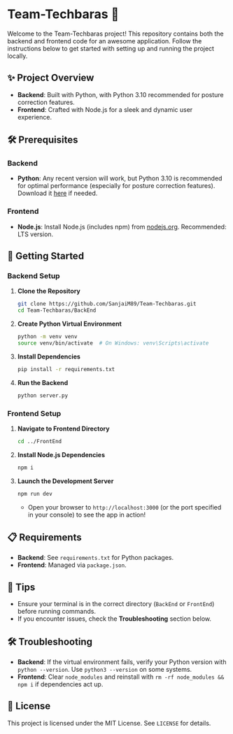 

# Team-Techbaras 🚀

Welcome to the Team-Techbaras project! This repository contains both the backend and frontend code for an awesome application. Follow the instructions below to get started with setting up and running the project locally.

## ✨ Project Overview

- **Backend**: Built with Python, with Python 3.10 recommended for posture correction features.
- **Frontend**: Crafted with Node.js for a sleek and dynamic user experience.

## 🛠️ Prerequisites

### Backend
- **Python**: Any recent version will work, but Python 3.10 is recommended for optimal performance (especially for posture correction features). Download it [here](https://www.python.org/downloads/) if needed.

### Frontend
- **Node.js**: Install Node.js (includes npm) from [nodejs.org](https://nodejs.org/). Recommended: LTS version.

## 🚀 Getting Started

### Backend Setup

1. **Clone the Repository**
   ```bash
   git clone https://github.com/SanjaiM89/Team-Techbaras.git
   cd Team-Techbaras/BackEnd
   ```

2. **Create Python Virtual Environment**
   ```bash
   python -m venv venv
   source venv/bin/activate  # On Windows: venv\Scripts\activate
   ```

3. **Install Dependencies**
   ```bash
   pip install -r requirements.txt
   ```

4. **Run the Backend**
   ```bash
   python server.py
   ```

### Frontend Setup

1. **Navigate to Frontend Directory**
   ```bash
   cd ../FrontEnd
   ```

2. **Install Node.js Dependencies**
   ```bash
   npm i
   ```

3. **Launch the Development Server**
   ```bash
   npm run dev
   ```
   - Open your browser to `http://localhost:3000` (or the port specified in your console) to see the app in action!

## 📋 Requirements

- **Backend**: See `requirements.txt` for Python packages.
- **Frontend**: Managed via `package.json`.

## 🌟 Tips

- Ensure your terminal is in the correct directory (`BackEnd` or `FrontEnd`) before running commands.
- If you encounter issues, check the **Troubleshooting** section below.

## 🛠️ Troubleshooting

- **Backend**: If the virtual environment fails, verify your Python version with `python --version`. Use `python3 --version` on some systems.
- **Frontend**: Clear `node_modules` and reinstall with `rm -rf node_modules && npm i` if dependencies act up.

## 📜 License
This project is licensed under the MIT License. See `LICENSE` for details.

 
